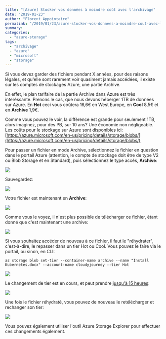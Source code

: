 ```yaml
---
title: "[Azure] Stocker vos données à moindre coût avec l'archivage"
date: "2019-01-23"
author: "Florent Appointaire"
permalink: "/2019/01/23/azure-stocker-vos-donnees-a-moindre-cout-avec-larchivage/"
summary:
categories: 
  - "azure-storage"
tags: 
  - "archivage"
  - "azure"
  - "microsoft"
  - "storage"
---
```

Si vous devez garder des fichiers pendant X années, pour des raisons légales, et qu'elle sont rarement voir quasiment jamais accédées, il existe sur les comptes de stockages Azure, une partie Archive.

En effet, le plan tarifaire de la partie Archive dans Azure est très interéssante. Prenons le cas, que nous devons héberger 1TB de données sur Azure. En **Hot** ceci vous coûtera 16,6€ en West Europe, en **Cool** 8,5€ et en **Archive** 1,9€.

Comme vous pouvez le voir, la différence est grande pour seulement 1TB, alors imaginez, pour des PB, sur 10 ans? Une économie non négligeable. Les coûts pour le stockage sur Azure sont disponibles ici: [https://azure.microsoft.com/en-us/pricing/details/storage/blobs/](https://azure.microsoft.com/en-us/pricing/details/storage/blobs/)

Pour passer un fichier en mode Archive, sélectionnez le fichier en question dans le portail Azure (attention, le compte de stockage doit être de type V2 ou Blob Storage et en Standard), puis sélectionnez le type accès, **Archive**:

![](https://cloudyjourney.fr/wp-content/uploads/2019/01/AzureStorageArchive01.png)

Sauvegardez:

![](https://cloudyjourney.fr/wp-content/uploads/2019/01/AzureStorageArchive02.png)

Votre fichier est maintenant en **Archive**:

![](https://cloudyjourney.fr/wp-content/uploads/2019/01/AzureStorageArchive03.png)

Comme vous le voyez, il n'est plus possible de télécharger ce fichier, étant donné que c'est maintenant une archive:

![](https://cloudyjourney.fr/wp-content/uploads/2019/01/AzureStorageArchive04.png)

Si vous souhaitez accéder de nouveau à ce fichier, il faut le "réhydrater", c'est-à-dire, le repasser dans un tier Hot ou Cool. Vous pouvez le faire via le portail, ou sinon, en CLI:

```
az storage blob set-tier --container-name archive --name "Install Kubernetes.docx" --account-name cloudyjourney --tier Hot
```

![](https://cloudyjourney.fr/wp-content/uploads/2019/01/AzureStorageArchive05.png)

Le changement de tier est en cours, et peut prendre [jusqu'à 15 heures](https://docs.microsoft.com/en-us/azure/storage/blobs/storage-blob-storage-tiers#archive-access-tier):

![](https://cloudyjourney.fr/wp-content/uploads/2019/01/AzureStorageArchive06.png)

Une fois le fichier réhydraté, vous pouvez de nouveau le retélécharger et rechanger son tier:

![](https://cloudyjourney.fr/wp-content/uploads/2019/01/AzureStorageArchive07.png)

Vous pouvez également utiliser l'outil Azure Storage Explorer pour effectuer ces changements également.
